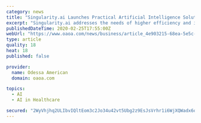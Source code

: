 ```yaml
---
category: news
title: "Singularity.ai Launches Practical Artificial Intelligence Solutions for Resource-Constrained Physicians"
excerpt: "Singularity.ai addresses the needs of higher efficiency and improved cost-effectiveness by introducing innovative technologies compatible with the physician’s workflow, keeping them at the center of healthcare. Based in Silicon ... companies trying to apply new technologies, such as artificial intelligence, to solve human health problems ..."
publishedDateTime: 2020-02-25T17:55:00Z
webUrl: "https://www.oaoa.com/news/business/article_4e903215-68ea-5e5c-91bf-86159a0801c6.html"
type: article
quality: 18
heat: 18
published: false

provider:
  name: Odessa American
  domain: oaoa.com

topics:
  - AI
  - AI in Healthcare

secured: "2WyVhjhq2ULIbvIQltEom3c2Jo34u42vt5Ubg2z9EsJsVrhr1i6WjXQWadx6ocf1g731T5pxcP2kbQZ3XSHMpvRePzq3a2vaawccebH6GDusIp2cs+2T3RocIdoqk/QuL1V8uyLcTCJ8fMWvBOoyE3yQbK4QAA20gRfLclQr+GYreKyKwGJ80NsvOUIjwSggP2WxE2vUBt/9rP8Ona4iZKurLbkpqDlEKAshsdaE5XymGN4XBzX41WyrueYOzUE4IT4P1FyWWkhQntoFZytlROzUfS5+29xRk52simkb3cjeBgH11D0Q13g2Xyu2hzN+;3AlkNXtjGRowH4KIKUhQpg=="
---
```



